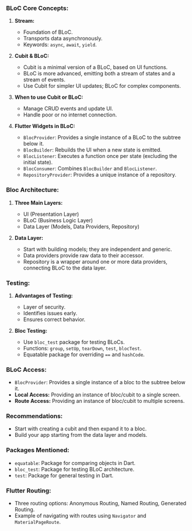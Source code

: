### BLoC Core Concepts:

1. **Stream:**
   - Foundation of BLoC.
   - Transports data asynchronously.
   - Keywords: `async`, `await`, `yield`.

2. **Cubit & BLoC:**
   - Cubit is a minimal version of a BLoC, based on UI functions.
   - BLoC is more advanced, emitting both a stream of states and a stream of events.
   - Use Cubit for simpler UI updates; BLoC for complex components.

3. **When to use Cubit or BLoC:**
   - Manage CRUD events and update UI.
   - Handle poor or no internet connection.

4. **Flutter Widgets in BLoC:**
   - `BlocProvider`: Provides a single instance of a BLoC to the subtree below it.
   - `BlocBuilder`: Rebuilds the UI when a new state is emitted.
   - `BlocListener`: Executes a function once per state (excluding the initial state).
   - `BlocConsumer`: Combines `BlocBuilder` and `BlocListener`.
   - `RepositoryProvider`: Provides a unique instance of a repository.

### Bloc Architecture:

1. **Three Main Layers:**
   - UI (Presentation Layer)
   - BLoC (Business Logic Layer)
   - Data Layer (Models, Data Providers, Repository)

2. **Data Layer:**
   - Start with building models; they are independent and generic.
   - Data providers provide raw data to their accessor.
   - Repository is a wrapper around one or more data providers, connecting BLoC to the data layer.

### Testing:

1. **Advantages of Testing:**
   - Layer of security.
   - Identifies issues early.
   - Ensures correct behavior.

2. **Bloc Testing:**
   - Use `bloc_test` package for testing BLoCs.
   - Functions: `group`, `setUp`, `tearDown`, `test`, `blocTest`.
   - Equatable package for overriding `==` and `hashCode`.

### BLoC Access:

- `BlocProvider`: Provides a single instance of a bloc to the subtree below it.
- **Local Access:** Providing an instance of bloc/cubit to a single screen.
- **Route Access:** Providing an instance of bloc/cubit to multiple screens.

### Recommendations:

- Start with creating a cubit and then expand it to a bloc.
- Build your app starting from the data layer and models.

### Packages Mentioned:

- `equatable`: Package for comparing objects in Dart.
- `bloc_test`: Package for testing BLoC architecture.
- `test`: Package for general testing in Dart.

### Flutter Routing:

- Three routing options: Anonymous Routing, Named Routing, Generated Routing.
- Example of navigating with routes using `Navigator` and `MaterialPageRoute`.
